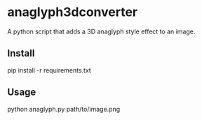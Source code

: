 # anaglyph3dconverter

A python script that adds a 3D anaglyph style effect to an image.

## Install
pip install -r requirements.txt

## Usage
python anaglyph.py path/to/image.png

